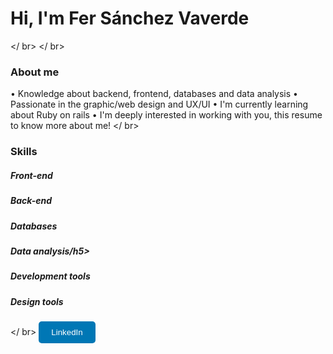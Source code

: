 <h1> Hi, I'm Fer Sánchez Vaverde </h1>

<!--
Here are some ideas to get you started:

- 🔭 I’m currently working on ...
- 🌱 I’m currently learning ...
- 👯 I’m looking to collaborate on ...
- 🤔 I’m looking for help with ...
- 💬 Ask me about ...
- 📫 How to reach me: ...
- 😄 Pronouns: ...
- ⚡ Fun fact: ...
-->
</ br>
</ br>

<h3>About me </h3>

• Knowledge about backend, frontend, databases and data analysis
• Passionate in the graphic/web design and UX/UI 
• I'm currently learning about Ruby on rails 
• I'm deeply interested in working with you, this <a>resume</a> to know more about me!
</ br>

<h3>Skills</h3>
<h5>Front-end</h5>

<h5>Back-end</h5>

<h5>Databases</h5>

<h5>Data analysis/h5>

<h5>Development tools</h5>

<h5>Design tools</h5>

</ br>
<a href="www.linkedin.com/in/mariafernandasv" target="_blank" style="text-decoration:none;">
    <button style="background-color:#0077B5;color:white;padding:10px 20px;border:none;border-radius:5px;cursor:pointer;">
        LinkedIn
    </button>
</a>
